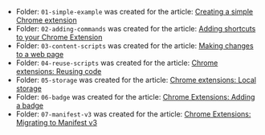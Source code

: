 
- Folder: `01-simple-example` was created for the article: [Creating a simple Chrome extension](https://dev.to/paulasantamaria/creating-a-simple-chrome-extension-36m)
- Folder: `02-adding-commands` was created for the article: [Adding shortcuts to your Chrome Extension](https://dev.to/paulasantamaria/adding-shortcuts-to-your-chrome-extension-2i20)
- Folder: `03-content-scripts` was created for the article: [Making changes to a web page](https://dev.to/paulasantamaria/chrome-extensions-making-changes-to-a-web-page-1n5f)
- Folder: `04-reuse-scripts` was created for the article: [Chrome extensions: Reusing code](https://dev.to/paulasantamaria/chrome-extensions-reusing-code-3f1g)
- Folder: `05-storage` was created for the article: [Chrome extensions: Local storage](https://dev.to/paulasantamaria/chrome-extensions-local-storage-1b34)
- Folder: `06-badge` was created for the article: [Chrome Extensions: Adding a badge](https://dev.to/paulasantamaria/chrome-extensions-adding-a-badge-644)
- Folder: `07-manifest-v3` was created for the article: [Chrome Extensions: Migrating to Manifest v3](https://dev.to/paulasantamaria/chrome-extensions-migrating-to-manifest-v3-5e88)
